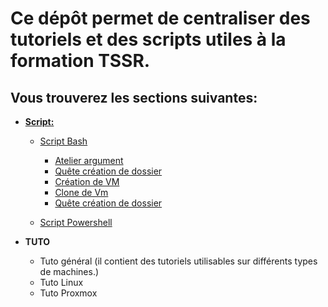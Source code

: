 # Ce dépôt permet de centraliser des tutoriels et des scripts utiles à la formation TSSR.

## **Vous trouverez les sections suivantes:**

- [**Script:**](https://github.com/osmc2017/tuto-et-script/tree/5069f3a0397cf0002e2b391f358cea3a205bad72/SCRIPT)
    - [Script Bash](https://github.com/osmc2017/tuto-et-script/tree/5069f3a0397cf0002e2b391f358cea3a205bad72/SCRIPT/BASH)
        * [Atelier argument]()
        * [Quête création de dossier]()
        * [Création de VM](https://github.com/osmc2017/tuto-et-script/blob/5069f3a0397cf0002e2b391f358cea3a205bad72/SCRIPT/BASH/CREA_VM_BASH.sh)
        * [Clone de Vm](https://github.com/osmc2017/tuto-et-script/blob/5069f3a0397cf0002e2b391f358cea3a205bad72/SCRIPT/BASH/CLONE_VM_BASH.sh)
        * [Quête création de dossier](https://github.com/osmc2017/tuto-et-script/blob/5069f3a0397cf0002e2b391f358cea3a205bad72/SCRIPT/BASH/svg_quete_bash.sh)

    - [Script Powershell](SCRIPT/POWERSHELL)

- **TUTO**
    - Tuto général (il contient des tutoriels utilisables sur différents types de machines.)
    - Tuto Linux
    - Tuto Proxmox
